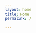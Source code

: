 ```yaml
---
layout: home
title: Home
permalink: /

---
```

<!-- No need to edit this file, change the values in the config instead, and create posts and pages -->


